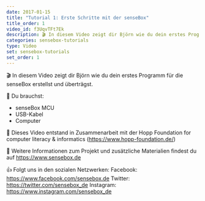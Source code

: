 ```yaml
---
date: 2017-01-15
title: "Tutorial 1: Erste Schritte mit der senseBox"
title_order: 1
video_id: f3UqvTFt7Ek
description: 🎬 In diesem Video zeigt dir Björn wie du dein erstes Programm für die senseBox erstellst und überträgst.
categories: sensebox-tutorials
type: Video
set: sensebox-tutorials
set_order: 1
---
```

🎬 In diesem Video zeigt dir Björn wie du dein erstes Programm für die senseBox erstellst und überträgst.

🧰 Du brauchst:
- senseBox MCU
- USB-Kabel
- Computer

🎥 Dieses Video entstand in Zusammenarbeit mit der Hopp Foundation for computer literacy & informatics (https://www.hopp-foundation.de/)

 🔎 Weitere Informationen zum Projekt und zusätzliche Materialien findest du auf https://www.sensebox.de

👍 Folgt uns in den sozialen Netzwerken:
Facebook: https://www.facebook.com/sensebox.de
Twitter: https://twitter.com/sensebox_de
Instagram: https://www.instagram.com/sensebox_de